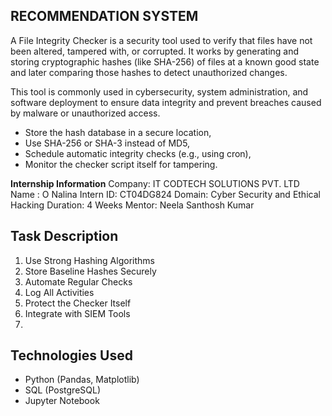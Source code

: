 ## RECOMMENDATION SYSTEM
A File Integrity Checker is a security tool used to verify that files have not been altered, tampered with, or corrupted. It works by generating and storing cryptographic hashes (like SHA-256) of files at a known good state and later comparing those hashes to detect unauthorized changes.

This tool is commonly used in cybersecurity, system administration, and software deployment to ensure data integrity and prevent breaches caused by malware or unauthorized access.
- Store the hash database in a secure location,
- Use SHA-256 or SHA-3 instead of MD5,
- Schedule automatic integrity checks (e.g., using cron),
- Monitor the checker script itself for tampering.

**Internship Information**
Company: IT CODTECH SOLUTIONS PVT. LTD
Name : O Nalina
Intern ID: CT04DG824
Domain: Cyber Security and Ethical Hacking
Duration: 4 Weeks
Mentor: Neela Santhosh Kumar

 ## **Task Description**
1. Use Strong Hashing Algorithms
2. Store Baseline Hashes Securely
3. Automate Regular Checks
4. Log All Activities
5. Protect the Checker Itself
6. Integrate with SIEM Tools
7. 
  ## Technologies Used
- Python (Pandas, Matplotlib)
- SQL (PostgreSQL)
- Jupyter Notebook
 


 
